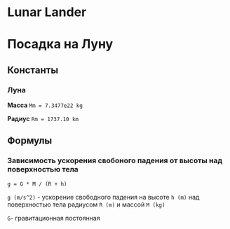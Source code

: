 # Lunar Lander
# Посадка на Луну

## Константы
### Луна
**Масса** `Mm = 7.3477e22 kg`

**Радиус** `Rm = 1737.10 km`

## Формулы

### Зависимость ускорения свобоного падения от высоты над поверхностью тела
`g = G * M / (R + h)`

`g (m/s^2)` - ускорение свободного падения на высоте `h (m)` над поверхностью тела радиусом `R (m)` и массой `M (kg)`

`G`- гравитационная постоянная
